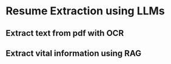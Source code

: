 # Resume Extraction using LLMs


## Extract text from pdf with OCR

## Extract vital information using RAG
